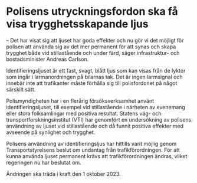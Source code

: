 # Polisens utryckningsfordon ska få visa trygghetsskapande ljus

– Det har visat sig att ljuset har goda effekter och nu gör vi det möjligt för polisen att använda sig av det mer permanent för att synas och skapa trygghet både vid stillastående och under färd, säger infrastruktur- och bostadsminister Andreas Carlson.

Identifieringsljuset är ett fast, svagt, blått ljus som kan visas från de lyktor som ingår i larmanordningen på bilarnas tak. Det är ingen larmsignal och innebär inte att trafikanter måste förhålla sig till polisfordonet på något särskilt sätt.

Polismyndigheten har i en flerårig försöksverksamhet använt identifieringsljuset, till exempel vid stillastående i närheten av evenemang eller stora folksamlingar med positiva resultat. Statens väg- och transportforskningsinstitut (VTI) har genomfört en undersökning av polisens användning av ljuset vid stillastående och då funnit positiva effekter med avseende på synlighet och trygghet.

Polisens användning av identifieringsljus har hittills varit möjlig genom Transportstyrelsens beslut om undantag från trafikförordningen. För att kunna använda ljuset permanent krävs att trafikförordningen ändras, vilket regeringen nu har beslutat om.

Ändringen ska träda i kraft den 1 oktober 2023.
